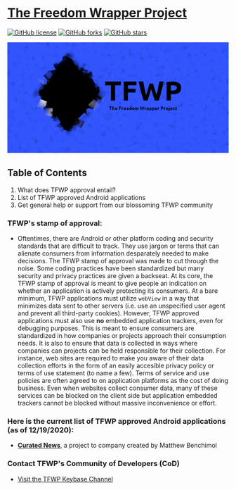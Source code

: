 # [The Freedom Wrapper Project](https://github.com/The-Freedom-Wrapper-Project/tfwp/blob/master/README.md)
[![GitHub license](https://img.shields.io/github/license/mdbench/The-Freedom-Wrapper-Project?style=for-the-badge)](https://github.com/The-Freedom-Wrapper-Project/tfwp/blob/master/LICENSE) [![GitHub forks](https://img.shields.io/github/forks/mdbench/The-Freedom-Wrapper-Project?style=for-the-badge)](https://github.com/The-Freedom-Wrapper-Project/tfwp/network/) [![GitHub stars](https://img.shields.io/github/stars/mdbench/The-Freedom-Wrapper-Project?style=for-the-badge)](https://github.com/The-Freedom-Wrapper-Project/tfwp/stargazers)

![TFWPBanner](https://github.com/The-Freedom-Wrapper-Project/tfwp/blob/master/TFWPLogo.png)

## Table of Contents
1. What does TFWP approval entail?
2. List of TFWP approved Android applications
3. Get general help or support from our blossoming TFWP community

### TFWP's stamp of approval:
- Oftentimes, there are Android or other platform coding and security standards that are difficult to track. They use jargon or terms that can alienate consumers from information desparately needed to make decisions. The TFWP stamp of approval was made to cut through the noise. Some coding practices have been standardized but many security and privacy practices are given a backseat. At its core, the TFWP stamp of approval is meant to give people an indication on whether an application is actively protecting its consumers. At a bare minimum, TFWP applications must utilize `webView` in a way that minimizes data sent to other servers (i.e. use an unspecified user agent and prevent all third-party cookies). However, TFWP approved applications must also use **no** embedded application trackers, even for debugging purposes. This is meant to ensure consumers are standardized in how companies or projects approach their consumption needs. It is also to ensure that data is collected in ways where companies can projects can be held responsible for their collection. For instance, web sites are required to make you aware of their data collection efforts in the form of an easily accesible privacy policy or terms of use statement (to name a few). Terms of service and use policies are often agreed to on application platforms as the cost of doing business. Even when websites collect consumer data, many of these services can be blocked on the client side but application embedded trackers cannot be blocked without massive inconvenience or effort.

### Here is the current list of TFWP approved Android applications (as of 12/19/2020):
- **[Curated News](https://play.google.com/store/apps/details?id=com.matthewbenchimol.curatednews)**, a project to company created by Matthew Benchimol

### Contact TFWP's Community of Developers (CoD)

- [Visit the TFWP Keybase Channel](https://keybase.io/team/tfwp)
